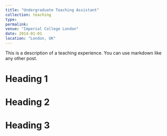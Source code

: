 ```yaml
---
title: "Undergraduate Teaching Assistant"
collection: teaching
type: 
permalink: 
venue: "Imperial College London"
date: 2014-01-01
location: "London, UK"
---
```


This is a description of a teaching experience. You can use markdown like any other post.

Heading 1
======

Heading 2
======

Heading 3
======